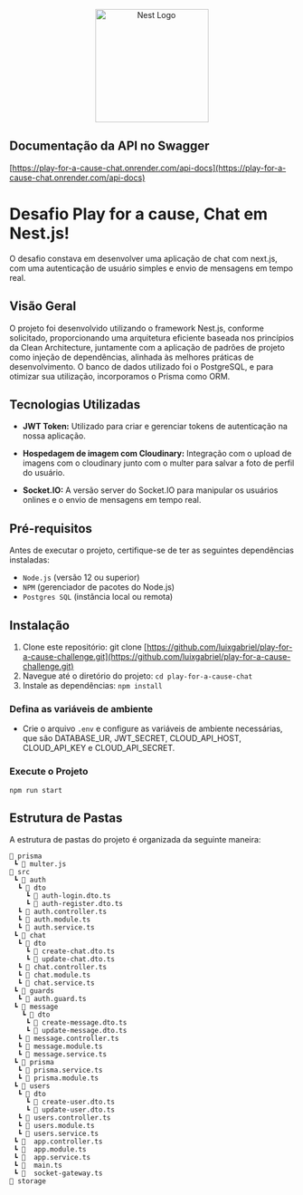 <p align="center">
  <a href="http://nestjs.com/" target="blank"><img src="https://nestjs.com/img/logo-small.svg" width="200" alt="Nest Logo" /></a>
</p>

## Documentação da API no Swagger
[https://play-for-a-cause-chat.onrender.com/api-docs](https://play-for-a-cause-chat.onrender.com/api-docs)

# Desafio Play for a cause, Chat em Nest.js!
O desafio constava em desenvolver uma aplicação de chat com next.js, com uma autenticação de usuário simples e envio de mensagens em tempo real.

## Visão Geral

O projeto foi desenvolvido utilizando o framework Nest.js, conforme solicitado, proporcionando uma arquitetura eficiente baseada nos princípios da Clean Architecture, juntamente com a aplicação de padrões de projeto como injeção de dependências, alinhada às melhores práticas de desenvolvimento. O banco de dados utilizado foi o PostgreSQL, e para otimizar sua utilização, incorporamos o Prisma como ORM.

## Tecnologias Utilizadas

- **JWT Token:** Utilizado para criar e gerenciar tokens de autenticação na nossa aplicação.

- **Hospedagem de imagem com Cloudinary:** Integração com o upload de imagens com o cloudinary junto com o multer para salvar a foto de perfil do usuário.

- **Socket.IO:** A versão server do Socket.IO para manipular os usuários onlines e o envio de mensagens em tempo real.

## Pré-requisitos

Antes de executar o projeto, certifique-se de ter as seguintes dependências instaladas:

- `Node.js` (versão 12 ou superior)
- `NPM` (gerenciador de pacotes do Node.js)
- `Postgres SQL` (instância local ou remota)

## Instalação

1. Clone este repositório: git clone [https://github.com/luixgabriel/play-for-a-cause-challenge.git](https://github.com/luixgabriel/play-for-a-cause-challenge.git)
2. Navegue até o diretório do projeto: `cd play-for-a-cause-chat`
3. Instale as dependências: `npm install`

### Defina as variáveis de ambiente
- Crie o arquivo `.env` e configure as variáveis de ambiente necessárias, que são DATABASE_UR, JWT_SECRET, CLOUD_API_HOST, CLOUD_API_KEY e CLOUD_API_SECRET.
  
### Execute o Projeto

```
npm run start
```

## Estrutura de Pastas

A estrutura de pastas do projeto é organizada da seguinte maneira:

```
📂 prisma
 ┗ 📜 multer.js
📂 src
 ┗ 📂 auth
  ┗ 📂 dto
    ┗ 📜 auth-login.dto.ts
    ┗ 📜 auth-register.dto.ts
  ┗ 📜 auth.controller.ts
  ┗ 📜 auth.module.ts
  ┗ 📜 auth.service.ts
 ┗ 📂 chat
  ┗ 📂 dto
    ┗ 📜 create-chat.dto.ts
    ┗ 📜 update-chat.dto.ts
  ┗ 📜 chat.controller.ts
  ┗ 📜 chat.module.ts
  ┗ 📜 chat.service.ts
 ┗ 📂 guards
  ┗ 📜 auth.guard.ts
 ┗ 📂 message
   ┗ 📂 dto
    ┗ 📜 create-message.dto.ts
    ┗ 📜 update-message.dto.ts
  ┗ 📜 message.controller.ts
  ┗ 📜 message.module.ts
  ┗ 📜 message.service.ts
 ┗ 📂 prisma
  ┗ 📜 prisma.service.ts
  ┗ 📜 prisma.module.ts
 ┗ 📂 users
  ┗ 📂 dto
    ┗ 📜 create-user.dto.ts
    ┗ 📜 update-user.dto.ts
  ┗ 📜 users.controller.ts
  ┗ 📜 users.module.ts
  ┗ 📜 users.service.ts
 ┗ 📜  app.controller.ts
 ┗ 📜  app.module.ts
 ┗ 📜  app.service.ts
 ┗ 📜  main.ts
 ┗ 📜  socket-gateway.ts
📂 storage

```

